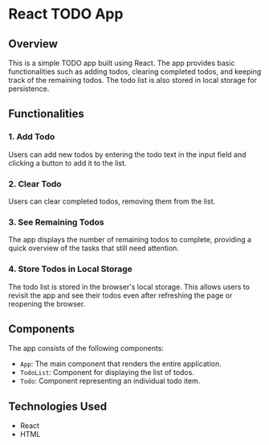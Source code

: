 # React TODO App

## Overview

This is a simple TODO app built using React. The app provides basic functionalities such as adding todos, clearing completed todos, and keeping track of the remaining todos. The todo list is also stored in local storage for persistence.

## Functionalities

### 1. Add Todo

Users can add new todos by entering the todo text in the input field and clicking a button to add it to the list.

### 2. Clear Todo

Users can clear completed todos, removing them from the list.

### 3. See Remaining Todos

The app displays the number of remaining todos to complete, providing a quick overview of the tasks that still need attention.

### 4. Store Todos in Local Storage

The todo list is stored in the browser's local storage. This allows users to revisit the app and see their todos even after refreshing the page or reopening the browser.

## Components

The app consists of the following components:

- `App`: The main component that renders the entire application.
- `TodoList`: Component for displaying the list of todos.
- `Todo`: Component representing an individual todo item.

## Technologies Used

- React
- HTML
